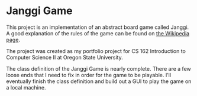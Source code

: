 # Janggi Game
This project is an implementation of an abstract board game called Janggi. A good explanation of the rules of the game can be found on [the Wikipedia page](https://en.wikipedia.org/wiki/Janggi).

The project was created as my portfolio project for CS 162 Introduction to Computer Science II at Oregon State University. 

The class definition of the Janggi Game is nearly complete. There are a few loose ends that I need to fix in order for the game to be playable. I'll eventually finish the class definition and build out a GUI to play the game on a local machine. 
 
